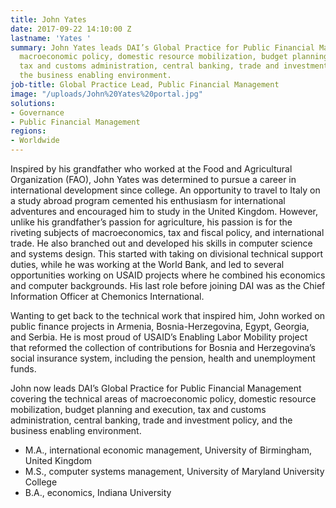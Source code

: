 ```yaml
---
title: John Yates
date: 2017-09-22 14:10:00 Z
lastname: 'Yates '
summary: John Yates leads DAI’s Global Practice for Public Financial Management covering
  macroeconomic policy, domestic resource mobilization, budget planning and execution,
  tax and customs administration, central banking, trade and investment policy, and
  the business enabling environment.
job-title: Global Practice Lead, Public Financial Management
image: "/uploads/John%20Yates%20portal.jpg"
solutions:
- Governance
- Public Financial Management
regions:
- Worldwide
---
```


Inspired by his grandfather who worked at the Food and Agricultural Organization (FAO), John Yates was determined to pursue a career in international development since college. An opportunity to travel to Italy on a study abroad program cemented his enthusiasm for international adventures and encouraged him to study in the United Kingdom. However, unlike his grandfather’s passion for agriculture, his passion is for the riveting subjects of macroeconomics, tax and fiscal policy, and international trade. He also branched out and developed his skills in computer science and systems design. This started with taking on divisional technical support duties, while he was working at the World Bank, and led to several opportunities working on USAID projects where he combined his economics and computer backgrounds. His last role before joining DAI was as the Chief Information Officer at Chemonics International. 

Wanting to get back to the technical work that inspired him, John worked on public finance projects in Armenia, Bosnia-Herzegovina, Egypt, Georgia, and Serbia. He is most proud of USAID’s Enabling Labor Mobility project that reformed the collection of contributions for Bosnia and Herzegovina’s social insurance system, including the pension, health and unemployment funds.

John now leads DAI’s Global Practice for Public Financial Management covering the technical areas of macroeconomic policy, domestic resource mobilization, budget planning and execution, tax and customs administration, central banking, trade and investment policy, and the business enabling environment. 

* M.A., international economic management, University of Birmingham, United Kingdom
* M.S., computer systems management, University of Maryland University College
* B.A., economics, Indiana University 